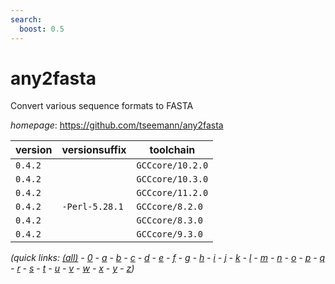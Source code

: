 ```yaml
---
search:
  boost: 0.5
---
```

# any2fasta

Convert various sequence formats to FASTA

*homepage*: <https://github.com/tseemann/any2fasta>

version | versionsuffix | toolchain
--------|---------------|----------
``0.4.2`` |  | ``GCCcore/10.2.0``
``0.4.2`` |  | ``GCCcore/10.3.0``
``0.4.2`` |  | ``GCCcore/11.2.0``
``0.4.2`` | ``-Perl-5.28.1`` | ``GCCcore/8.2.0``
``0.4.2`` |  | ``GCCcore/8.3.0``
``0.4.2`` |  | ``GCCcore/9.3.0``


*(quick links: [(all)](../index.md) - [0](../0/index.md) - [a](../a/index.md) - [b](../b/index.md) - [c](../c/index.md) - [d](../d/index.md) - [e](../e/index.md) - [f](../f/index.md) - [g](../g/index.md) - [h](../h/index.md) - [i](../i/index.md) - [j](../j/index.md) - [k](../k/index.md) - [l](../l/index.md) - [m](../m/index.md) - [n](../n/index.md) - [o](../o/index.md) - [p](../p/index.md) - [q](../q/index.md) - [r](../r/index.md) - [s](../s/index.md) - [t](../t/index.md) - [u](../u/index.md) - [v](../v/index.md) - [w](../w/index.md) - [x](../x/index.md) - [y](../y/index.md) - [z](../z/index.md))*

